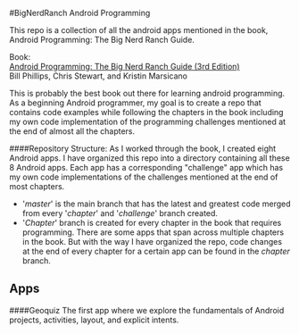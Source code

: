 #BigNerdRanch Android Programming

This repo is a collection of all the android apps mentioned in the book, Android Programming: The Big Nerd Ranch Guide.


Book:  
[Android Programming: The Big Nerd Ranch Guide (3rd Edition)](https://www.bignerdranch.com/books/android-programming/)  
Bill Phillips, Chris Stewart, and Kristin Marsicano

This is probably the best book out there for learning android programming. As a beginning Android programmer, my goal is to create a repo that contains code examples while following the chapters in the book including my own code implementation of the programming challenges mentioned at the end of almost all the chapters. 

####Repository Structure:
As I worked through the book, I created eight Android apps. I have organized this repo into a directory containing all these 8 Android apps. Each app has a corresponding "challenge" app which has my own code implementations of the challenges mentioned at the end of most chapters. 

* '*master*' is the main branch that has the latest and greatest code merged from every '*chapter*' and '*challenge*' branch created.
* '*Chapter*' branch is created for every chapter in the book that requires programming. There are some apps that span across multiple chapters in the book. But with the way I have organized the repo, code changes at the end of every chapter for a certain app can be found in the *chapter* branch.

## Apps

####Geoquiz
The first app where we explore the fundamentals of Android projects, activities, layout, and explicit intents.

 


